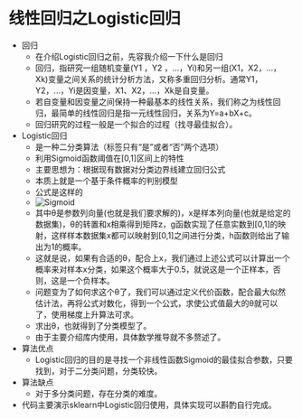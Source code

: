 # 线性回归之Logistic回归
- 回归
	- 在介绍Logistic回归之前，先容我介绍一下什么是回归
	- 回归，指研究一组随机变量(Y1 ，Y2 ，…，Yi)和另一组(X1，X2，…，Xk)变量之间关系的统计分析方法，又称多重回归分析。通常Y1，Y2，…，Yi是因变量，X1、X2，…，Xk是自变量。
	- 若自变量和因变量之间保持一种最基本的线性关系，我们称之为线性回归，最简单的线性回归是指一元线性回归，关系为Y=a+bX+c。
	- 回归研究的过程一般是一个拟合的过程（找寻最佳拟合）。
- Logistic回归
    - 是一种二分类算法（标签只有“是”或者“否”两个选项）
    - 利用Sigmoid函数阈值在[0,1]区间上的特性
    - 主要思想为：根据现有数据对分类边界线建立回归公式
    - 本质上就是一个基于条件概率的判别模型
    - 公式是这样的
    - ![Sigmoid](http://g.recordit.co/VNczQ7JCda.gif)
    - 其中θ是参数列向量(也就是我们要求解的)，x是样本列向量(也就是给定的数据集)，θ的转置和x相乘得到矩阵z，g函数实现了任意实数到[0,1]的映射，这样样本数据集x都可以映射到[0,1]之间进行分类，h函数则给出了输出为1的概率。
    - 这就是说，如果有合适的θ，配合上x，我们通过上述公式可以计算出一个概率来对样本x分类，如果这个概率大于0.5，就说这是一个正样本，否则，这是一个负样本。
	- 问题变为了如何求这个θ了，我们可以通过定义代价函数，配合最大似然估计法，再将公式对数化，得到一个公式，求使公式值最大的θ就可以了，使用梯度上升算法可求。
	- 求出θ，也就得到了分类模型了。
	- 由于主要介绍库内使用，具体数学推导就不多赘述了。
- 算法优点
    - Logistic回归的目的是寻找一个非线性函数Sigmoid的最佳拟合参数，只要找到，对于二分类问题，分类较快。
- 算法缺点
    - 对于多分类问题，存在分类的难度。
- 代码主要演示sklearn中Logistic回归使用，具体实现可以斟酌自行完成。